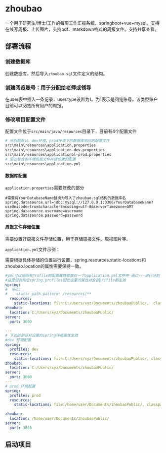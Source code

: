 # zhoubao
一个用于研究生/博士/工作的每周工作汇报系统，springboot+vue+mysql。支持在线写周报、上传图片，支持pdf、markdown格式的周报文件。支持共享查看。

## 部署流程

### 创建数据库

创建数据库，然后导入`zhoubao.sql`文件定义的结构。

### 创建阅览账号：用于分配给老师或领导

在user表中插入一条记录，user.type设置为1。为1表示是阅览账号，该类型账户目前可以阅览所有用户的周报。

### 修改项目配置文件

配置文件位于`src/main/java/resources`目录下，目前有4个配置文件

```sh
# 分别是默认、dev环境、prod环境下的数据库响应的配置文件
src\main\resources\application.properties
src\main\resources\application-dev.properties
src\main\resources\applicationbl-prod.properties
# 里边包含各环境周报文件存储位置的配置
src\main\resources\application.yml
```

#### 数据库配置

`application.properties`需要修改的部分

```properties
#需要将YourDatabaseName替换为导入了zhoubao.sql结构的数据库名
spring.datasource.url=jdbc:mysql://127.0.0.1:3306/YourDatabaseName?useUnicode=true&characterEncoding=utf-8&serverTimezone=GMT
spring.datasource.username=username
spring.datasource.password=password
```

#### 周报文件存储位置

需要设置好周报文件存储位置，用于存储周报文件、周报图片等。

`application.yml`文件示例：

需要根据具体存储的位置进行设置，spring.resources.static-locations和zhoubao.location的属性需要保持一致。

```yaml
#yml可以把所有Profile的配置属性都放在一个application.yml文件中 通过---进行分割
#这里没有指定spring.profiles因此这里的属性对全部prifile都生效 
spring:
#  mvc:
#    static-path-pattern: /resources/**
  resources:
    static-locations: file:C:/Users/xyz/Documents/zhoubaoPublic/,  classpath:/static/
zhoubao:
  location: C:/Users/xyz/Documents/zhoubaoPublic/
server:
  port: 3000
    
---
# 下边的部分对设置的spring环境属性生效
#dev 环境配置
spring:
  profiles: dev
  resources:
    static-locations: file:C:/Users/xyz/Documents/zhoubaoPublic/, classpath:/static
zhoubao:
  location: C:/Users/xyz/Documents/zhoubaoPublic/
server:
  port: 3000
---
# prod 环境配置
spring:
  profiles: prod
  resources:
    static-locations: file:/home/user/Documents/zhoubaoPublic/, classpath:/static/
    
zhoubao:
  location: /home/user/Documents/zhoubaoPublic/
server:
  port: 3000
```

## 启动项目

